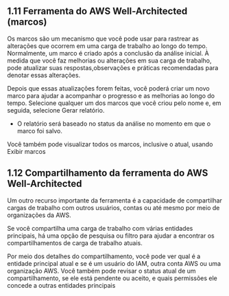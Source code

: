 ## 1.11 Ferramenta do AWS Well-Architected (marcos)

Os marcos são um mecanismo que você pode usar para rastrear as alterações que ocorrem em uma carga de trabalho ao longo do tempo. Normalmente, um marco é criado após a conclusão da análise inicial. À medida que você faz melhorias ou alterações em sua carga de trabalho, pode atualizar suas respostas,observações e práticas recomendadas para denotar essas alterações.

Depois que essas atualizações forem feitas, você poderá criar um novo marco para ajudar a acompanhar o progresso e as melhorias ao longo do tempo. Selecione qualquer um dos marcos que você criou pelo nome e, em seguida, selecione Gerar relatório.
- O relatório será baseado no status da análise no momento em que o marco foi salvo.

Você também pode visualizar todos os marcos, inclusive o atual,
usando Exibir marcos

## 1.12 Compartilhamento da ferramenta do AWS Well-Architected

Um outro recurso importante da ferramenta é a capacidade de compartilhar cargas de trabalho com outros usuários, contas ou até mesmo por meio de organizações da AWS.

Se você compartilha uma carga de trabalho com várias entidades principais, há uma opção de pesquisa ou filtro para ajudar a encontrar os compartilhamentos de carga de trabalho atuais.

Por meio dos detalhes do compartilhamento, você pode ver qual é a entidade principal atual e se é um usuário do IAM, outra conta AWS ou uma organização AWS. Você também pode revisar o status atual de um compartilhamento, se ele está pendente ou aceito, e quais permissões ele concede a outras entidades principais
